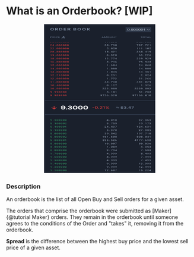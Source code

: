 # What is an Orderbook? [WIP]

<p align="center">
<img src="../assets/images/Orderbook.png" height="400" width="300"/>
</p>

### Description
An orderbook is the list of all Open Buy and Sell orders for a given asset. 

The orders that comprise the orderbook were submitted as [Maker]{@tutorial Maker} orders. 
They remain in the orderbook until someone agrees to the conditions of the Order and "takes" it, removing it from the orderbook.

**Spread** is the difference between the highest buy price and the lowest sell price of a given asset. 

